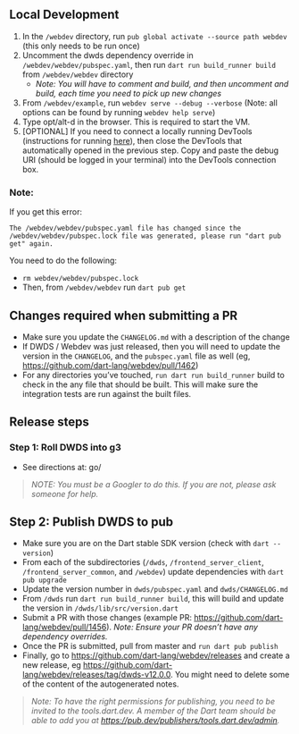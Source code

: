 ## Local Development

1. In the `/webdev` directory, run `pub global activate --source path webdev` (this only needs to be run once)
2. Uncomment the dwds dependency override in `/webdev/webdev/pubspec.yaml`, then run `dart run build_runner build` from `/webdev/webdev` directory
    * *Note: You will have to comment and build, and then uncomment and build, each time you need to pick up new changes*
2. From `/webdev/example`, run `webdev serve --debug --verbose` (Note: all options can be found by running `webdev help serve`)
3. Type opt/alt-d in the browser. This is required to start the VM.
4. [OPTIONAL] If you need to connect a locally running DevTools (instructions for running [here](https://github.com/flutter/devtools/blob/master/CONTRIBUTING.md )), then close the DevTools that automatically opened in the previous step. Copy and paste the debug URI (should be logged in your terminal) into the DevTools connection box.

### Note:
If you get this error:

`The /webdev/webdev/pubspec.yaml file has changed since the /webdev/webdev/pubspec.lock file was generated, please run "dart pub get" again.` 

You need to do the following:

* `rm webdev/webdev/pubspec.lock`
* Then, from `/webdev/webdev` run `dart pub get`

## Changes required when submitting a PR
* Make sure you update the `CHANGELOG.md` with a description of the change
* If DWDS / Webdev was just released, then you will need to update the version in the `CHANGELOG`, and the `pubspec.yaml` file as well (eg, https://github.com/dart-lang/webdev/pull/1462)
* For any directories you’ve touched, `run dart run build_runner` build to check in the any file that should be built. This will make sure the integration tests are run against the built files. 

## Release steps 

### Step 1: Roll DWDS into g3 
* See directions at: go/
> *NOTE: You must be a Googler to do this. If you are not, please ask someone for help.*

## Step 2: Publish DWDS to pub
* Make sure you are on the Dart stable SDK version (check with `dart --version`)
* From each of the subdirectories (`/dwds`, `/frontend_server_client`, `/frontend_server_common`, and `/webdev`) update dependencies with `dart pub upgrade`
* Update the version number in `dwds/pubspec.yaml` and `dwds/CHANGELOG.md`
* From `/dwds` run `dart run build_runner build`, this will build and update the version in `/dwds/lib/src/version.dart`
* Submit a PR with those changes (example PR: https://github.com/dart-lang/webdev/pull/1456). *Note: Ensure your PR doesn’t have any dependency overrides.*
* Once the PR is submitted, pull from master and `run dart pub publish`
* Finally, go to https://github.com/dart-lang/webdev/releases and create a new release, eg https://github.com/dart-lang/webdev/releases/tag/dwds-v12.0.0. You might need to delete some of the content of the autogenerated notes. 
> *Note: To have the right permissions for publishing, you need to be invited to the tools.dart.dev. A member of the Dart team should be able to add you at https://pub.dev/publishers/tools.dart.dev/admin.* 